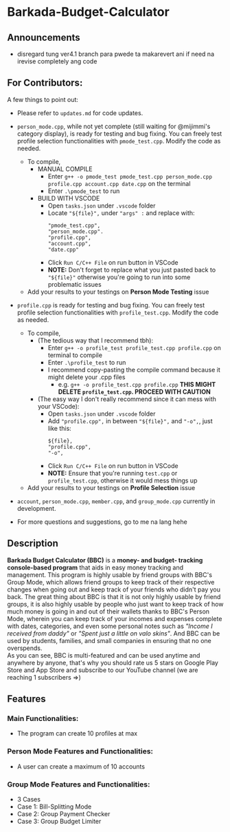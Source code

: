 # Barkada-Budget-Calculator
## Announcements
- disregard tung ver4.1 branch para pwede ta makarevert ani if need na irevise completely ang code

## For Contributors:
A few things to point out:  
- Please refer to `updates.md` for code updates.  

- `person_mode.cpp`, while not yet complete (still waiting for @mijimmi's category display), is ready for testing and bug fixing.
  You can freely test profile selection functionalities with `pmode_test.cpp`. Modify the code as needed.
  - To compile,
    - MANUAL COMPILE
      - Enter `g++ -o pmode_test pmode_test.cpp person_mode.cpp profile.cpp account.cpp date.cpp` on the terminal
      - Enter `.\pmode_test` to run
    - BUILD WITH VSCODE
      - Open `tasks.json` under `.vscode` folder
      - Locate `"${file}",` under `"args" :` and replace with:
        ```
        "pmode_test.cpp",
        "person_mode.cpp".
        "profile.cpp",
        "account.cpp",
        "date.cpp"
        ```
      - Click `Run C/C++ File` on run button in VSCode
      - **NOTE:** Don't forget to replace what you just pasted back to `"${file}"` otherwise you're going to run into some problematic issues
  - Add your results to your testings on **Person Mode Testing** issue

- `profile.cpp` is ready for testing and bug fixing. You can freely test profile selection functionalities with `profile_test.cpp`. Modify the code as needed.  
  - To compile,
    - (The tedious way that I recommend tbh):
      - Enter `g++ -o profile_test profile_test.cpp profile.cpp` on terminal to compile
      - Enter `.\profile_test` to run
      - I recommend copy-pasting the compile command because it might delete your .cpp files
        - e.g. `g++ -o profile_test.cpp profile.cpp` **THIS MIGHT DELETE `profile_test.cpp`. PROCEED WITH CAUTION**
    - (The easy way I don't really recommend since it can mess with your VSCode):
      - Open `tasks.json` under `.vscode` folder
      - Add `"profile.cpp",` in between `"${file}",` and `"-o",`, just like this:
        ```
        ${file},
        "profile.cpp",
        "-o",
        ```
      - Click `Run C/C++ File` on run button in VSCode
      - **NOTE:** Ensure that you're running `test.cpp` or `profile_test.cpp`, otherwise it would mess things up
  - Add your results to your testings on **Profile Selection** issue

- `account`, `person_mode.cpp`, `member.cpp`, and `group_mode.cpp` currently in development.

- For more questions and suggestions, go to me na lang hehe


## Description
**Barkada Budget Calculator (BBC)** is a **money- and budget- tracking console-based program** that aids in easy money tracking and management.
This program is highly usable by friend groups with BBC's Group Mode, which allows friend groups to keep track of their respective changes
when going out and keep track of your friends who didn't pay you back. The great thing about BBC is that it is not only highly usable
by friend groups, it is also highly usable by people who just want to keep track of how much money is going in and out of their wallets
thanks to BBC's Person Mode, wherein you can keep track of your incomes and expenses complete with dates, categories, and even some
personal notes such as *"Income I received from daddy"* or _"Spent just a little on valo skins"_. And BBC can be used by students, families, and
small companies in ensuring that no one overspends.  
As you can see, BBC is multi-featured and can be used anytime and anywhere by anyone, that's why you should rate us 5 stars on Google Play Store 
and App Store and subscribe to our YouTube channel (we are reaching 1 subscribers =>)

## Features
### Main Functionalities:
- The program can create 10 profiles at max

### Person Mode Features and Functionalities:
- A user can create a maximum of 10 accounts

### Group Mode Features and Functionalities:
- 3 Cases
- Case 1: Bill-Splitting Mode
- Case 2: Group Payment Checker
- Case 3: Group Budget Limiter
